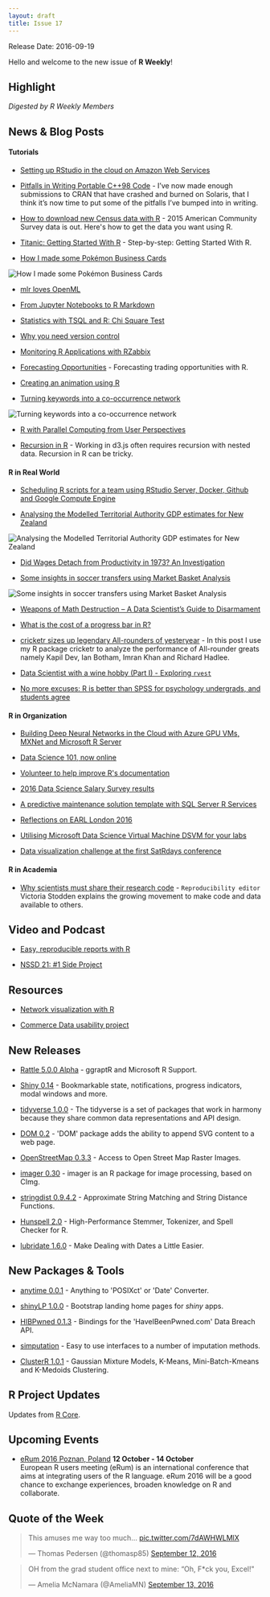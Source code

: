 ```yaml
---
layout: draft
title: Issue 17
---
```


Release Date: 2016-09-19

Hello and welcome to the new issue of **R Weekly**!

## Highlight

*Digested by R Weekly Members*



## News & Blog Posts

#### Tutorials

+ [Setting up RStudio in the cloud on Amazon Web Services](http://strimas.com/r/rstudio-cloud-1/)

+ [Pitfalls in Writing Portable C++98 Code](http://kevinushey.github.io/blog/2016/09/14/pitfalls-in-writing-portable-c++98-code/) - I’ve now made enough submissions to CRAN that have crashed and burned on Solaris, that I think it’s now time to put some of the pitfalls I’ve bumped into in writing. 

+ [How to download new Census data with R](http://www.computerworld.com/article/3120415/data-analytics/how-to-download-new-census-data-with-r.html) - 2015 American Community Survey data is out. Here's how to get the data you want using R.

+ [Titanic: Getting Started With R](http://trevorstephens.com/kaggle-titanic-tutorial/getting-started-with-r/) - Step-by-step: Getting Started With R.


+ [How I made some Pokémon Business Cards](http://www.sumsar.net/blog/2016/09/how-i-made-some-pokemon-business-cards/)

![How I made some Pokémon Business Cards](https://img.vim-cn.com/9e/7ea561c715d66f99bf805dca4d27d209b59308.jpg)


+ [mlr loves OpenML](http://mlr-org.github.io/mlr-loves-OpenML/)

+ [From Jupyter Notebooks to R Markdown](http://danielphadley.com/Jupyter-to-Rmarkdown/)



+ [Statistics with TSQL and R: Chi Square Test](https://curiousaboutdata.com/2016/09/13/statistics-chi-square-test/)



+ [Why you need version control](http://ellisp.github.io/blog/2016/09/16/version-control)

+ [Monitoring R Applications with RZabbix](http://r-addict.com/2016/09/15/RZabbix-Announcement.html)

+ [Forecasting Opportunities](http://www.quintuitive.com/2016/09/13/forecasting-opportunities/) - Forecasting trading opportunities with R.

+ [Creating an animation using R](http://datascienceplus.com/creating-an-animation-using-r/)

+ [Turning keywords into a co-occurrence network](http://f.briatte.org/r/turning-keywords-into-a-co-occurrence-network)

![Turning keywords into a co-occurrence network](https://i1.wp.com/f.briatte.org/r/images/turning-keywords-into-a-co-occurrence-network.png)

+ [R with Parallel Computing from User Perspectives](http://www.parallelr.com/r-with-parallel-computing/)

+ [Recursion in R](http://www.buildingwidgets.com/blog/2016/9/16/recursion-in-r) - Working in d3.js often requires recursion with nested data. Recursion in R can be tricky.


#### R in Real World

+ [Scheduling R scripts for a team using RStudio Server, Docker, Github and Google Compute Engine](http://code.markedmondson.me/setting-up-scheduled-R-scripts-for-an-analytics-team/)

+ [Analysing the Modelled Territorial Authority GDP estimates for New Zealand](http://ellisp.github.io/blog/2016/09/13/mtagdp)

![Analysing the Modelled Territorial Authority GDP estimates for New Zealand](https://ellisp.github.io/img/0054-gdp-pp-map.svg)

+ [Did Wages Detach from Productivity in 1973? An Investigation](https://ntguardian.wordpress.com/2016/09/12/wages-detach-productivity-1973/)

+ [Some insights in soccer transfers using Market Basket Analysis](https://longhowlam.wordpress.com/2016/09/12/some-insights-in-soccer-transfers-using-market-basket-analysis/)

![Some insights in soccer transfers using Market Basket Analysis](https://i0.wp.com/media.licdn.com/mpr/mpr/AAEAAQAAAAAAAAkIAAAAJGNlZjQwZGJjLTA4YWItNGJmMi1iNGNlLTFhYzI2MjkyNDFjNQ.png)

+ [Weapons of Math Destruction – A Data Scientist’s Guide to Disarmament](https://bayesianbiologist.com/2016/09/11/weapons-of-math-destruction-a-data-scientists-guide-to-disarmament/)

+ [What is the cost of a progress bar in R?](http://peter.solymos.org/code/2016/09/11/what-is-the-cost-of-a-progress-bar-in-r.html)

+ [cricketr sizes up legendary All-rounders of yesteryear](https://gigadom.wordpress.com/2016/09/10/cricketr-sizes-up-legendary-all-rounders-of-yesteryear/) - In this post I use my R package cricketr to analyze the performance of All-rounder greats namely Kapil Dev, Ian Botham, Imran Khan and Richard Hadlee.

+ [Data Scientist with a wine hobby (Part I) - Exploring `rvest`](http://blog.eighty20.co.za//package%20exploration/2016/09/11/wine-review/)

+ [No more excuses: R is better than SPSS for psychology undergrads, and students agree](https://datahowler.wordpress.com/2016/09/10/no-more-excuses-r-is-better-than-spss-for-psychology-undergrads-and-students-agree/)


#### R in Organization

+ [Building Deep Neural Networks in the Cloud with Azure GPU VMs, MXNet and Microsoft R Server](https://blogs.technet.microsoft.com/machinelearning/2016/09/15/building-deep-neural-networks-in-the-cloud-with-azure-gpu-vms-mxnet-and-microsoft-r-server/)

+ [Data Science 101, now online](http://ekonometrics.blogspot.com/2016/09/data-science-101-now-online.html)

+ [Volunteer to help improve R's documentation](http://blog.revolutionanalytics.com/2016/09/volunteer-to-help-improve-rs-documentation.html)

+ [2016 Data Science Salary Survey results](http://blog.revolutionanalytics.com/2016/09/2016-data-science-salary-survey.html)

+ [A predictive maintenance solution template with SQL Server R Services](http://blog.revolutionanalytics.com/2016/09/r-services-maintenance.html)

+ [Reflections on EARL London 2016](http://blog.revolutionanalytics.com/2016/09/reflections-on-earl-london-2016.html)

+ [Utilising Microsoft Data Science Virtual Machine DSVM for your labs](https://blogs.msdn.microsoft.com/uk_faculty_connection/2016/09/09/utilising-microsoft-data-science-virtual-machine-dsvm-for-your-labs/)

+ [Data visualization challenge at the first SatRdays conference](https://medium.com/@BenceArato/data-visualization-challenge-at-the-first-satrdays-conference-93b5446879f#.2jh5i78xo)

#### R in Academia

+ [Why scientists must share their research code](http://www.nature.com/news/why-scientists-must-share-their-research-code-1.20504) - `Reproducibility editor` Victoria Stodden explains the growing movement to make code and data available to others.


## Video and Podcast

+ [Easy, reproducible reports with R](https://www.oreilly.com/learning/easy-reproducible-reports-with-r)

+ [NSSD 21: #1 Side Project](https://soundcloud.com/nssd-podcast/episode-22-1-side-project)

## Resources

+ [Network visualization with R](http://kateto.net/network-visualization)

+ [Commerce Data usability project](https://www.commerce.gov/datausability/)

## New Releases

+ [Rattle 5.0.0 Alpha](http://togaware.com/rattle-5-0-0-a) - ggraptR and Microsoft R Support.

+ [Shiny 0.14](https://blog.rstudio.org/2016/09/12/shiny-0-14/) - Bookmarkable state, notifications, progress indicators, modal windows and more.

+ [tidyverse 1.0.0](https://blog.rstudio.org/2016/09/15/tidyverse-1-0-0/) - The tidyverse is a set of packages that work in harmony because they share common data representations and API design. 

+ [DOM 0.2](https://www.stat.auckland.ac.nz/~paul/Reports/DOM/v0.2/DOM-v0.2.html) - 'DOM' package adds the ability to append SVG content to a web page.

+ [OpenStreetMap 0.3.3](http://blog.fellstat.com/?p=394) - Access to Open Street Map Raster Images.

+ [imager 0.30](https://dahtah.wordpress.com/2016/09/13/new-features-in-imager-0-30/) -  imager is an R package for image processing, based on CImg. 

+ [stringdist 0.9.4.2](http://www.markvanderloo.eu/yaRb/2016/09/11/stringdist-0-9-4-2-released/) - Approximate String Matching and String Distance Functions.

+ [Hunspell 2.0](http://ropensci.org/blog/technotes/2016/09/12/hunspell-release-20) - High-Performance Stemmer, Tokenizer, and Spell Checker for R.

+ [lubridate 1.6.0](https://blog.rstudio.org/2016/09/15/lubridate-1-6-0/) - Make Dealing with Dates a Little Easier.

## New Packages & Tools

+ [anytime 0.0.1](http://dirk.eddelbuettel.com/blog/2016/09/13/#anytime_0.0.1) - Anything to 'POSIXct' or 'Date' Converter.

+ [shinyLP 1.0.0](https://cran.r-project.org/package=shinyLP) - Bootstrap landing home pages for *shiny* apps.

+ [HIBPwned 0.1.3](http://itsalocke.com/hibpwned-updated-cran/) - Bindings for the 'HaveIBeenPwned.com' Data Breach API.

+ [simputation](http://www.markvanderloo.eu/yaRb/2016/09/13/announcing-the-simputation-package-make-imputation-simple/) - Easy to use interfaces to a number of imputation methods.

+ [ClusterR 1.0.1](https://mlampros.github.io/mlampros.github.io/2016/09/12/clusterR_package/) - Gaussian Mixture Models, K-Means, Mini-Batch-Kmeans and K-Medoids Clustering.

## R Project Updates

Updates from [R Core](http://developer.r-project.org/blosxom.cgi/R-devel/NEWS).




## Upcoming Events

+ [eRum 2016 Poznan, Poland](http://erum.ue.poznan.pl/)  **12 October - 14 October** <br>
European R users meeting (eRum) is an international conference that aims at integrating users of the R language. eRum 2016 will be a good chance to exchange experiences, broaden knowledge on R and collaborate. <br /> 

## Quote of the Week

<blockquote class="twitter-tweet" data-lang="en"><p lang="en" dir="ltr">This amuses me way too much... <a href="https://t.co/7dAWHWLMlX">pic.twitter.com/7dAWHWLMlX</a></p>&mdash; Thomas Pedersen (@thomasp85) <a href="https://twitter.com/thomasp85/status/775237679348842496">September 12, 2016</a></blockquote>

<blockquote class="twitter-tweet" data-lang="en"><p lang="en" dir="ltr">OH from the grad student office next to mine: “Oh, F*ck you, Excel!&quot;</p>&mdash; Amelia McNamara (@AmeliaMN) <a href="https://twitter.com/AmeliaMN/status/775749583158861824">September 13, 2016</a></blockquote>


<p><small id="page_view">&nbsp;</small></p>
